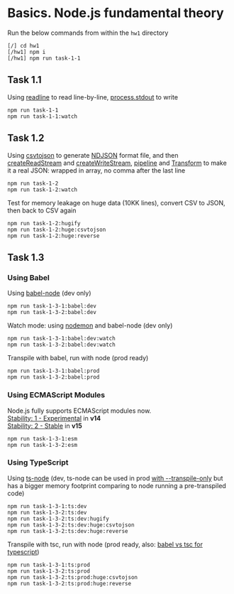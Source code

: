 # Basics. Node.js fundamental theory

Run the below commands from within the `hw1` directory
```
[/] cd hw1
[/hw1] npm i
[/hw1] npm run task-1-1
```

## Task 1.1
Using [readline](https://nodejs.org/api/readline.html) to read line-by-line, [process.stdout](https://nodejs.org/api/process.html#process_process_stdout) to write
```
npm run task-1-1
npm run task-1-1:watch
```

## Task 1.2
Using [csvtojson](https://github.com/Keyang/node-csvtojson#csvtojson) to generate [NDJSON](http://ndjson.org/) format file, and then [createReadStream](https://nodejs.org/api/fs.html#fs_fs_createreadstream_path_options) and [createWriteStream](https://nodejs.org/api/fs.html#fs_fs_createwritestream_path_options), [pipeline](https://nodejs.org/api/stream.html#stream_stream_pipeline_source_transforms_destination_callback) and [Transform](https://nodejs.org/api/stream.html#stream_class_stream_transform) to make it a real JSON: wrapped in array, no comma after the last line
```
npm run task-1-2
npm run task-1-2:watch
```
Test for memory leakage on huge data (10KK lines), convert CSV to JSON, then back to CSV again
```
npm run task-1-2:hugify
npm run task-1-2:huge:csvtojson
npm run task-1-2:huge:reverse
```

## Task 1.3

### Using Babel
Using [babel-node](https://babeljs.io/docs/en/babel-node) (dev only)
```
npm run task-1-3-1:babel:dev
npm run task-1-3-2:babel:dev
```
Watch mode: using [nodemon](https://github.com/remy/nodemon#nodemon) and babel-node (dev only)
```
npm run task-1-3-1:babel:dev:watch
npm run task-1-3-2:babel:dev:watch
```
Transpile with babel, run with node (prod ready)
```
npm run task-1-3-1:babel:prod
npm run task-1-3-2:babel:prod
```

### Using ECMAScript Modules
Node.js fully supports ECMAScript modules now.
<br>[Stability: 1 - Experimental](https://nodejs.org/dist/latest-v14.x/docs/api/esm.html#esm_modules_ecmascript_modules) in **v14**
<br>[Stability: 2 - Stable](https://nodejs.org/api/esm.html#esm_modules_ecmascript_modules) in **v15**
```
npm run task-1-3-1:esm
npm run task-1-3-2:esm
```

### Using TypeScript
Using [ts-node](https://github.com/TypeStrong/ts-node#readme) (dev, ts-node can be used in prod [with --transpile-only](https://github.com/TypeStrong/ts-node/issues/104) but has a bigger memory footprint comparing to node running a pre-transpiled code)
```
npm run task-1-3-1:ts:dev
npm run task-1-3-2:ts:dev
npm run task-1-3-2:ts:dev:hugify
npm run task-1-3-2:ts:dev:huge:csvtojson
npm run task-1-3-2:ts:dev:huge:reverse
```
Transpile with tsc, run with node (prod ready, also: [babel vs tsc for typescript](https://www.typescriptlang.org/docs/handbook/babel-with-typescript.html#babel-vs-tsc-for-typescript))
```
npm run task-1-3-1:ts:prod
npm run task-1-3-2:ts:prod
npm run task-1-3-2:ts:prod:huge:csvtojson
npm run task-1-3-2:ts:prod:huge:reverse
```



